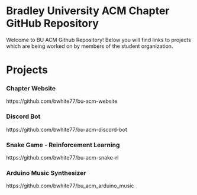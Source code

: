 # Bradley University ACM Chapter GitHub Repository

<p> Welcome to BU ACM Github Repository! Below you will find links to projects which are being worked on by members of the student organization. </p>

# Projects
<h3> Chapter Website </h3>
https://github.com/bwhite77/bu-acm-website
<h3> Discord Bot </h3>
https://github.com/bwhite77/bu-acm-discord-bot
<h3> Snake Game - Reinforcement Learning </h3>
https://github.com/bwhite77/bu-acm-snake-rl
<h3> Arduino Music Synthesizer </h3>
https://github.com/bwhite77/bu_acm_arduino_music


